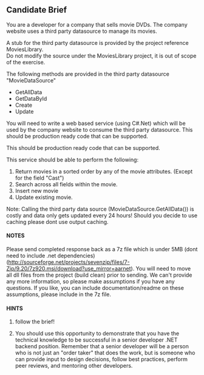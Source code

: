 ## Candidate Brief 

You are a developer for a company that sells movie DVDs.
The company website uses a third party datasource to manage its movies. 

A stub for the third party datasource is provided by the project reference MoviesLibrary.  
Do not modify the source under the MoviesLibrary project, it is out of scope of the exercise.

The following methods are provided in the third party datasource "MovieDataSource"

* GetAllData
* GetDataById
* Create
* Update

You will need to write a web based service (using C#.Net) which will be used by the company website to consume the third party datasource. This should be production ready code that can be supported.

This should be production ready code that can be supported.

This service should be able to perform the following:

1. Return movies in a sorted order by any of the movie attributes. (Except for the field "Cast")
2. Search across all fields within the movie.
3. Insert new movie
4. Update existing movie.

Note:  Calling the third party data source (MovieDataSource.GetAllData()) is costly and data only gets updated every 24 hours! Should you decide to use caching please dont use output caching.

#### NOTES

Please send completed response back as a 7z file which is under 5MB (dont need to include .net dependencies) (http://sourceforge.net/projects/sevenzip/files/7-Zip/9.20/7z920.msi/download?use_mirror=aarnet).
You will need to move all dll files from the project (build clean) prior to sending.
We can't provide any more information, so please make assumptions if you have any questions. 
If you like, you can include documentation/readme on these assumptions, please include in the 7z file.


#### HINTS

1. follow the brief!

2. You should use this opportunity to demonstrate that you have the technical knowledge to be successful in a senior developer .NET backend position.
Remember that a senior developer will be a person who is not just an "order taker" that does the work, but is someone who can provide input to design decisions, follow best practices, perform peer reviews, and mentoring other developers.